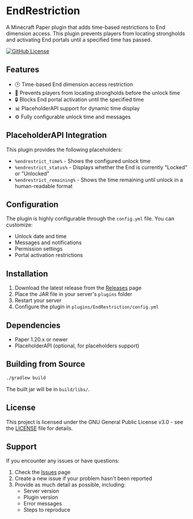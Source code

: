 # EndRestriction

A Minecraft Paper plugin that adds time-based restrictions to End dimension access. This plugin prevents players from locating strongholds and activating End portals until a specified time has passed.

[![GitHub License](https://img.shields.io/github/license/BadgersMC/EndRestriction?style=flat-square)](https://github.com/BadgersMC/EndRestriction/blob/main/LICENSE)

## Features

- 🕒 Time-based End dimension access restriction
- 🚫 Prevents players from locating strongholds before the unlock time
- 🔒 Blocks End portal activation until the specified time
- 📊 PlaceholderAPI support for dynamic time display
- ⚙️ Fully configurable unlock time and messages

## PlaceholderAPI Integration

This plugin provides the following placeholders:

- `%endrestrict_time%` - Shows the configured unlock time
- `%endrestrict_status%` - Displays whether the End is currently "Locked" or "Unlocked"
- `%endrestrict_remaining%` - Shows the time remaining until unlock in a human-readable format

## Configuration

The plugin is highly configurable through the `config.yml` file. You can customize:

- Unlock date and time
- Messages and notifications
- Permission settings
- Portal activation restrictions

## Installation

1. Download the latest release from the [Releases](https://github.com/BadgersMC/EndRestriction/releases) page
2. Place the JAR file in your server's `plugins` folder
3. Restart your server
4. Configure the plugin in `plugins/EndRestriction/config.yml`

## Dependencies

- Paper 1.20.x or newer
- PlaceholderAPI (optional, for placeholders support)

## Building from Source

```bash
./gradlew build
```

The built jar will be in `build/libs/`.

## License

This project is licensed under the GNU General Public License v3.0 - see the [LICENSE](LICENSE) file for details.

## Support

If you encounter any issues or have questions:

1. Check the [Issues](https://github.com/BadgersMC/EndRestriction/issues) page
2. Create a new issue if your problem hasn't been reported
3. Provide as much detail as possible, including:
   - Server version
   - Plugin version
   - Error messages
   - Steps to reproduce
